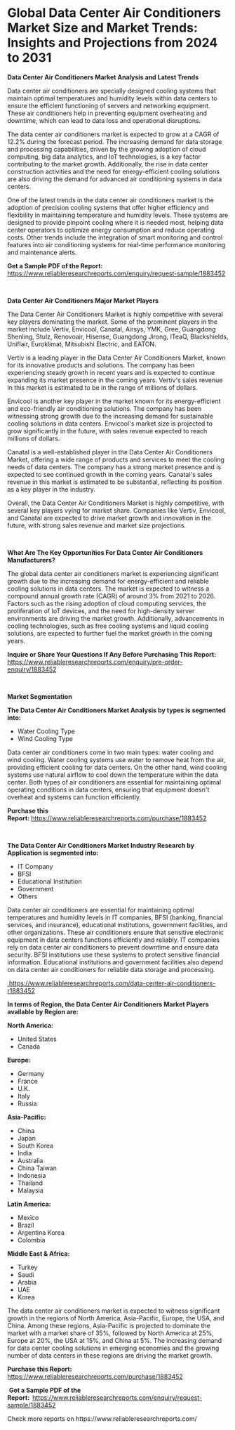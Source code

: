 <p><h1>Global Data Center Air Conditioners Market Size and Market Trends: Insights and Projections from 2024 to 2031</h1></p><p><strong>Data Center Air Conditioners Market Analysis and Latest Trends</strong></p>
<p><p>Data center air conditioners are specially designed cooling systems that maintain optimal temperatures and humidity levels within data centers to ensure the efficient functioning of servers and networking equipment. These air conditioners help in preventing equipment overheating and downtime, which can lead to data loss and operational disruptions.</p><p>The data center air conditioners market is expected to grow at a CAGR of 12.2% during the forecast period. The increasing demand for data storage and processing capabilities, driven by the growing adoption of cloud computing, big data analytics, and IoT technologies, is a key factor contributing to the market growth. Additionally, the rise in data center construction activities and the need for energy-efficient cooling solutions are also driving the demand for advanced air conditioning systems in data centers.</p><p>One of the latest trends in the data center air conditioners market is the adoption of precision cooling systems that offer higher efficiency and flexibility in maintaining temperature and humidity levels. These systems are designed to provide pinpoint cooling where it is needed most, helping data center operators to optimize energy consumption and reduce operating costs. Other trends include the integration of smart monitoring and control features into air conditioning systems for real-time performance monitoring and maintenance alerts.</p></p>
<p><strong>Get a Sample PDF of the Report:&nbsp;</strong> <a href="https://www.reliableresearchreports.com/enquiry/request-sample/1883452">https://www.reliableresearchreports.com/enquiry/request-sample/1883452</a></p>
<p>&nbsp;</p>
<p><strong>Data Center Air Conditioners Major Market Players</strong></p>
<p><p>The Data Center Air Conditioners Market is highly competitive with several key players dominating the market. Some of the prominent players in the market include Vertiv, Envicool, Canatal, Airsys, YMK, Gree, Guangdong Shenling, Stulz, Renovoair, Hisense, Guangdong Jirong, ITeaQ, Blackshields, Uniflair, Euroklimat, Mitsubishi Electric, and EATON.</p><p>Vertiv is a leading player in the Data Center Air Conditioners Market, known for its innovative products and solutions. The company has been experiencing steady growth in recent years and is expected to continue expanding its market presence in the coming years. Vertiv's sales revenue in this market is estimated to be in the range of millions of dollars.</p><p>Envicool is another key player in the market known for its energy-efficient and eco-friendly air conditioning solutions. The company has been witnessing strong growth due to the increasing demand for sustainable cooling solutions in data centers. Envicool's market size is projected to grow significantly in the future, with sales revenue expected to reach millions of dollars.</p><p>Canatal is a well-established player in the Data Center Air Conditioners Market, offering a wide range of products and services to meet the cooling needs of data centers. The company has a strong market presence and is expected to see continued growth in the coming years. Canatal's sales revenue in this market is estimated to be substantial, reflecting its position as a key player in the industry.</p><p>Overall, the Data Center Air Conditioners Market is highly competitive, with several key players vying for market share. Companies like Vertiv, Envicool, and Canatal are expected to drive market growth and innovation in the future, with strong sales revenue and market size projections.</p></p>
<p>&nbsp;</p>
<p><strong>What Are The Key Opportunities For Data Center Air Conditioners Manufacturers?</strong></p>
<p><p>The global data center air conditioners market is experiencing significant growth due to the increasing demand for energy-efficient and reliable cooling solutions in data centers. The market is expected to witness a compound annual growth rate (CAGR) of around 3% from 2021 to 2026. Factors such as the rising adoption of cloud computing services, the proliferation of IoT devices, and the need for high-density server environments are driving the market growth. Additionally, advancements in cooling technologies, such as free cooling systems and liquid cooling solutions, are expected to further fuel the market growth in the coming years.</p></p>
<p><strong>Inquire or Share Your Questions If Any Before Purchasing This Report:</strong> <a href="https://www.reliableresearchreports.com/enquiry/pre-order-enquiry/1883452">https://www.reliableresearchreports.com/enquiry/pre-order-enquiry/1883452</a></p>
<p>&nbsp;</p>
<p><strong>Market Segmentation</strong></p>
<p><strong>The Data Center Air Conditioners Market Analysis by types is segmented into:</strong></p>
<p><ul><li>Water Cooling Type</li><li>Wind Cooling Type</li></ul></p>
<p><p>Data center air conditioners come in two main types: water cooling and wind cooling. Water cooling systems use water to remove heat from the air, providing efficient cooling for data centers. On the other hand, wind cooling systems use natural airflow to cool down the temperature within the data center. Both types of air conditioners are essential for maintaining optimal operating conditions in data centers, ensuring that equipment doesn't overheat and systems can function efficiently.</p></p>
<p><strong>Purchase this Report:&nbsp;</strong><a href="https://www.reliableresearchreports.com/purchase/1883452">https://www.reliableresearchreports.com/purchase/1883452</a></p>
<p>&nbsp;</p>
<p><strong>The Data Center Air Conditioners Market Industry Research by Application is segmented into:</strong></p>
<p><ul><li>IT Company</li><li>BFSI</li><li>Educational Institution</li><li>Government</li><li>Others</li></ul></p>
<p><p>Data center air conditioners are essential for maintaining optimal temperatures and humidity levels in IT companies, BFSI (banking, financial services, and insurance), educational institutions, government facilities, and other organizations. These air conditioners ensure that sensitive electronic equipment in data centers functions efficiently and reliably. IT companies rely on data center air conditioners to prevent downtime and ensure data security. BFSI institutions use these systems to protect sensitive financial information. Educational institutions and government facilities also depend on data center air conditioners for reliable data storage and processing.</p></p>
<p><a href="https://www.reliableresearchreports.com/data-center-air-conditioners-r1883452">&nbsp;https://www.reliableresearchreports.com/data-center-air-conditioners-r1883452</a></p>
<p><strong>In terms of Region, the Data Center Air Conditioners Market Players available by Region are:</strong></p>
<p>
    <p> <strong> North America: </strong>
        <ul>
            <li>United States</li>
            <li>Canada</li>
        </ul>
        </p> 
    <p> <strong> Europe: </strong>
        <ul>
            <li>Germany</li>
            <li>France</li>
            <li>U.K.</li>
            <li>Italy</li>
            <li>Russia</li>
        </ul>
        </p> 
    <p> <strong> Asia-Pacific: </strong>
        <ul>
            <li>China</li>
            <li>Japan</li>
            <li>South Korea</li>
            <li>India</li>
            <li>Australia</li>
            <li>China Taiwan</li>
            <li>Indonesia</li>
            <li>Thailand</li>
            <li>Malaysia</li>
        </ul>
        </p> 
    <p> <strong> Latin America: </strong>
        <ul>
            <li>Mexico</li>
            <li>Brazil</li>
            <li>Argentina Korea</li>
            <li>Colombia</li>
        </ul>
        </p> 
    <p> <strong> Middle East & Africa: </strong>
        <ul>
            <li>Turkey</li>
            <li>Saudi</li>
            <li>Arabia</li>
            <li>UAE</li>
            <li>Korea</li>
        </ul>
    </p>
    </p>
<p><p>The data center air conditioners market is expected to witness significant growth in the regions of North America, Asia-Pacific, Europe, the USA, and China. Among these regions, Asia-Pacific is projected to dominate the market with a market share of 35%, followed by North America at 25%, Europe at 20%, the USA at 15%, and China at 5%. The increasing demand for data center cooling solutions in emerging economies and the growing number of data centers in these regions are driving the market growth.</p></p>
<p><strong>Purchase this Report: </strong><a href="https://www.reliableresearchreports.com/purchase/1883452">https://www.reliableresearchreports.com/purchase/1883452</a></p>
<p>&nbsp;<strong>Get a Sample PDF of the Report:&nbsp;&nbsp;</strong><a href="https://www.reliableresearchreports.com/enquiry/request-sample/1883452">https://www.reliableresearchreports.com/enquiry/request-sample/1883452</a></p>
<p><strong></strong></p>
<p>Check more reports on https://www.reliableresearchreports.com/</p>